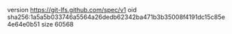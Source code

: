 version https://git-lfs.github.com/spec/v1
oid sha256:1a5a5b033746a5564a26dedb62342ba471b3b35008f4191dc15c85e4e64e0b51
size 60568
